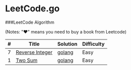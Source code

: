 LeetCode.go
========

###LeetCode Algorithm

(Notes: "&hearts;" means you need to buy a book from Leetcode)


| # | Title | Solution | Difficulty |
|---| ----- | -------- | ---------- |
|7|[Reverse Integer](https://leetcode.com/problems/reverse-integer/)  | [golang](.//reverse_integer/reverse_integer.go)|Easy|
|1|[Two Sum](https://leetcode.com/problems/two-sum/)  | [golang](.//two_num/two_num.go)|Easy|
